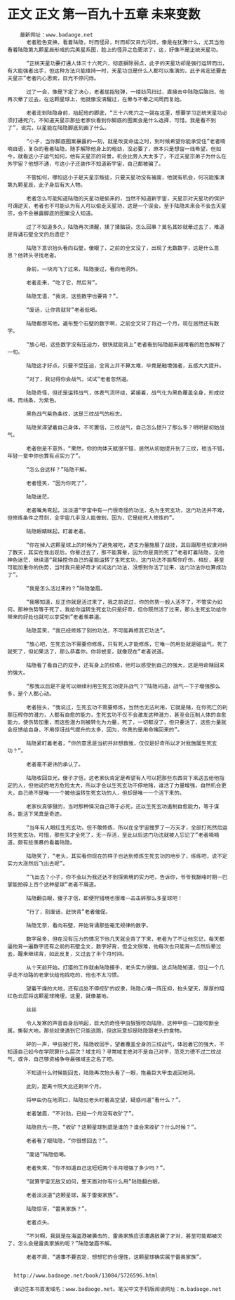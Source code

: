 # 正文 正文 第一百九十五章 未来变数
        最新网址：www.badaoge.net
          老者脸色变换，看着陆隐，时而怪异，时而却又目光闪烁，像是在犹豫什么，尤其当他看着陆隐第九颗星辰形成的完美星系图，脸上的怪异之色更浓了，这，好像不是正统天星功。
      
          “正统天星功要打通人体三十六死穴，彻底摒除弱点，此子的天星功却是强行运转而出，有大能强者出手，但这种方法只能维持一时，天星功岂是什么人都可以推演的，此子肯定还要去天星宗”老者内心思索，目光不停闪烁。
      
          过了一会，像是下定了决心，老者屈指轻弹，一缕劲风扫过，直接击中陆隐后脑扫，他再次晕了过去，在这颗星球上，他就像没清醒过，在晕与不晕之间周而复始。
      
          老者走到陆隐身前，抬起他的脚底，“三十六死穴之一就在这里，想要学习正统天星功必须打通死穴，不知道天星宗那些老家伙看到你脚底的图案会是什么选择，可惜，我是看不到了”，说完，以星能在陆隐脚底刻画了什么。
      
          “小子，当你脚底图案暴露的一刻，就是改变命运之时，到时候希望你能承受住”老者喃喃自语，复杂的看着陆隐，随手解除他身上的暗劲，没必要了，原本只是想留一线希望，但如今，就看这小子运气如何，他有天星宗的背景，机会比旁人大太多了，不过天星宗弟子为什么在外宇宙？他想不通，亏这小子还装作不知道新宇宙，自己都被骗了。
      
          不管如何，哪怕这小子是天星宗叛徒，只要天星功没有被废，他就有机会，何况能推演第九颗星辰，此子身后有大人物。
      
          老者怎么可能知道陆隐的天星功是偷来的，当然不知道新宇宙，天星宗对天星功的保护可谓逆天，老者也不可能认为有人可以偷走天星功，这是一个误会，至于陆隐未来会不会去天星宗，会不会暴露脚底的图案没人知道。
      
          过了不知道多久，陆隐再次清醒，揉了揉脑袋，怎么回事？莫名其妙就晕过去了，难道是背诵石壁全文的后遗症？
      
          陆隐下意识抬头看向石壁，傻眼了，之前的全文没了，出现了无数数字，这是什么意思？他转头寻找老者。
      
          身前，一块肉飞了过来，陆隐接过，看向地洞外。
      
          老者走来，“吃了它，然后背”。
      
          陆隐无语，“我说，这些数字也要背？”。
      
          “废话，让你背就背”老者低喝。
      
          陆隐都想骂他，遍布整个石壁的数字啊，之前全文背了将近一个月，现在居然还有数字。
      
          “放心吧，这些数字没有压迫力，很快就能背上”老者看到陆隐越来越难看的脸色解释了一句。
      
          陆隐这才好点，只要不受压迫，全背上并不算太难，毕竟是融境强者，五感大大提升。
      
          “对了，我记得你会战气，试试”老者忽然道。
      
          陆隐奇怪，但还是运转战气，体表气流环绕，紧接着，战气化为黑色覆盖全身，形成纹络，而线条，为紫色。
      
          黑色战气紫色条纹，这是三纹战气的标志。
      
          陆隐呆滞望着自己身体，不可置信，三纹战气，自己怎么提升了那么多？明明是初始战气。
      
          老者倒是不意外，“果然，你的肉体天赋很不错，居然从初始提升到了三纹，相当不错，年轻一辈中你也算有点实力了”。
      
          “怎么会这样？”陆隐不解。
      
          老者怪笑，“因为你死了”。
      
          陆隐迷茫。
      
          老者嘴角弯起，淡淡道“宇宙中有一门很奇怪的功法，名为生死玄功，这门功法并不难，但修炼条件之苛刻，全宇宙几乎没人能做到，因为，它是给死人修炼的”。
      
          陆隐眼睛眯起，盯着老者。
      
          “你在掉入这颗星球上的时候为了避免被吃，透支力量施展了战技，其后跟那些奴隶对峙了数天，其实在我出现后，你晕过去了，那不能算晕，因为你是真的死了”老者盯着陆隐，见他神色迷茫，继续道“我操控你自己的星能运转了生死玄功，这门功法不能帮你疗伤，相反，甚至可能加重你的伤势，当时我只是好奇才试试这门功法，没想到你活了过来，这门功法你也算成功了”。
      
          “我是怎么活过来的？”陆隐皱眉。
      
          “我哪知道，反正你就是活过来了，我之前说过，你的伤势一般人活不了，不管实力如何，那种伤势等于死了，我给你运转生死玄功只是好奇，但你既然活了过来，那么生死玄功给你带来的好处也就可以享受到”老者羡慕道。
      
          陆隐苦笑，“我已经修炼了别的功法，不可能再修其它功法”。
      
          “放心吧，生死玄功不需要你修炼，只有死人才能修炼，它唯一的用处就是碰运气，死了就死了，但如果活了，那么恭喜你，你将蜕变，就像现在”老者说道。
      
          陆隐看了看自己的双手，还有身上的纹络，他可以感受到自己的强大，这是用命赌回来的强大。
      
          “那我以后是不是可以继续利用生死玄功提升战气？”陆隐问道，战气一下子增强那么多，是个人都心动。
      
          老者摇头，“我说过，生死玄功不需要修炼，当然也无法利用，它就是赌，在你死亡的刹那压榨你的潜力，人都有自愈的能力，生死玄功不仅不会激发这种潜力，甚至会压制人体的自愈能力，使伤势加重，而这些潜力则被转化为力量，死了，一切都没了，但只要活了，这些力量就会反馈给自身，不用惊讶战气提升的太多，因为，你真的是用命赌回来的”。
      
          陆隐紧盯着老者，“你的意思是当初并非想救我，仅仅是好奇所以才对我施展生死玄功？”。
      
          老者毫不避讳的承认了。
      
          陆隐收回目光，傻子才信，这老家伙肯定是希望有人可以把那些东西背下来送去给他指定的人，但他说的地方危险太大，所以才会以生死玄功不停地赌，谁活了力量增强，自然机会更大，自己绝不是唯一一个被他运转生死玄功的人，但却是唯一一个活下来的。
      
          老家伙真够狠的，当时那种情况自己等于必死，还以生死玄功遏制自愈能力，等于谋杀，能活下来真是奇迹。
      
          “当年有人眼红生死玄功，但不敢修炼，所以在全宇宙搜罗了一万天才，全部打死然后运转生死玄功，可惜，那些天才全死了，无一存活，至此以后这门功法就被人忘记了”老者喃喃道，颇有些羡慕的看着陆隐。
      
          陆隐笑了，“老头，其实看你现在的样子也达到修炼生死玄功的地步了，练练吧，说不定实力大涨然后飞出去呢”。
      
          “飞出去？小子，你不会以为我还达不到探索境的实力吧，告诉你，爷爷我巅峰时期一巴掌能拍碎上百个这种星球”老者不屑道。
      
          陆隐翻白眼，傻子才信，即便狩猎境也很难一击击碎那么多星球吧！
      
          “行了，别废话，赶快背”老者催促。
      
          陆隐无奈，看向石壁，开始背诵那些毫无规律的数字。
      
          数字虽多，但在没有压力的情况下他几天就全背了下来，老者为了不让他忘记，每天都逼他背一遍数字还有之前的石壁全文，数字好背，但全文很难，他每次也只能背一点然后晕过去，醒来继续背，如此反复，又过去了半个月时间。
      
          从十天前开始，打猎的工作就由陆隐接手，老头实力很强，这点陆隐知道，但让一个几乎走不动路的老家伙给他找吃的，他也不太习惯。
      
          望着干燥的大地，还有远处不停挖矿的奴隶，陆隐心情一阵压抑，抬头望天，厚厚的暗红色云层将这颗星球掩埋，这里，就像墓地。
      
          丝丝
      
          令人发寒的声音自身后响起，巨大的奇怪甲虫狠狠咬向陆隐，这种甲虫一口能咬断金属，撕裂大地，那些奴隶遇到它只能逃跑，但这玩意却是陆隐跟老头的食物。
      
          砰的一声，甲虫被打死，陆隐收回手，望着覆盖全身的三纹战气，体验着它的强大，不知道自己如今在学院算什么层次？域主吗？寻常域主绝对不是自己对手，范克力德不过二纹战气，或许，自己够资格争夺最强域主之名了吧。
      
          不知道什么时候能回去，陆隐再次抬头看了一眼，拖着巨大甲虫返回地洞。
      
          此刻，距离十院大比还剩半个月。
      
          将甲虫仍在地洞口，陆隐见老头盯着高空望，疑惑问道“看什么？”。
      
          老者皱眉，“不对劲，已经一个月没有收矿了”。
      
          陆隐目光一亮，“收矿？这颗星球到底是谁的？谁会来收矿？什么时候？”。
      
          老者看了眼陆隐，“你很想回去？”。
      
          “废话”陆隐低喝。
      
          老者失笑，“你不知道自己这短短两个半月增强了多少吗？”。
      
          “就算宇宙无敌又如何，整天面对你有什么用”陆隐翻白眼。
      
          老者淡淡道“这颗星球，属于雷奥家族”。
      
          陆隐惊讶，“雷奥家族？”。
      
          老者点头。
      
          “不对啊，我就是在海盗港被袭击的，雷奥家族应该遭遇敌袭了才对，甚至可能都被灭了，怎么会是雷奥家族的呢？”陆隐皱眉不解。
      
          老者不屑，“遇事不要否定，想想它的合理性，这颗星球确实属于雷奥家族”。
      
      
      http://www.badaoge.net/book/13084/5726596.html
      
      请记住本书首发域名：www.badaoge.net。笔尖中文手机版阅读网址：m.badaoge.net